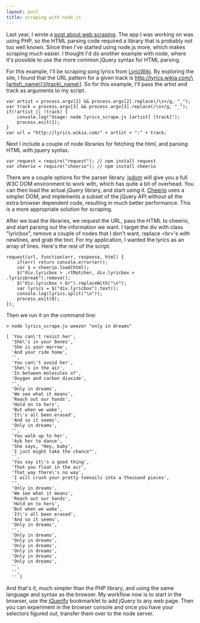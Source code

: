 ```yaml
---
layout: post
title: scraping with node.js
---
```


Last year, I wrote a [post about web scraping](/blog/scrape). The app I was working on was using PHP, so the HTML parsing code required a library that is probably not too well known. Since then I've started using node.js more, which makes scraping much easier. I thought I'd do another example with node, where it's possible to use the more common jQuery syntax for HTML parsing.

For this example, I'll be scraping song lyrics from [LyricWiki](http://lyrics.wikia.com). By exploring the site, I found that the URL pattern for a given track is http://lyrics.wikia.com/\[artist\_name\]:\[track\_name\]. So for this example, I'll pass the artist and track as arguments to my script.

<!--break-->

	var artist = process.argv[2] && process.argv[2].replace(/\s+/g, "_");
	var track = process.argv[3] && process.argv[3].replace(/\s+/g, "_");
	if(!artist || !track) {
		console.log("Usage: node lyrics_scrape.js [artist] [track]");
		process.exit(1);
	}
	var url = "http://lyrics.wikia.com/" + artist + ":" + track;

Next I include a couple of node libraries for fetching the html, and parsing HTML with jquery syntax.

	var request = require("request"); // npm install request
	var cheerio = require("cheerio"); // npm install cheerio

There are a couple options for the parser library. [jsdom](https://github.com/tmpvar/jsdom) will give you a full W3C DOM environment to work with, which has quite a bit of overhead. You can then load the actual jQuery library, and start using it. [Cheerio](https://github.com/MatthewMueller/cheerio) uses a simpler DOM, and implements a subset of the jQuery API without all the extra browser dependent code, resulting in much better performance. This is a more appropriate solution for scraping.

After we load the libraries, we request the URL, pass the HTML to cheerio, and start parsing out the information we want. I target the div with class "lyricbox", remove a couple of nodes that I don't want, replace &lt;br&gt;'s with newlines, and grab the text. For my application, I wanted the lyrics as an array of lines. Here's the rest of the script.

	request(url, function(err, response, html) {
		if(err) return console.error(err);
		var $ = cheerio.load(html);
		$("div.lyricbox > .rtMatcher, div.lyricbox > .lyricsbreak").remove();
		$("div.lyricbox > br").replaceWith("\n");
		var lyrics = $("div.lyricbox").text();
		console.log(lyrics.split("\n"));
		process.exit(0);
	});

Then we run it on the command line:

	> node lyrics_scrape.js weezer "only in dreams"

	[ 'You can\'t resist her',
	  'She\'s in your bones',
	  'She is your marrow',
	  'And your ride home',
	  '',
	  'You can\'t avoid her',
	  'She\'s in the air',
	  'In between molecules of',
	  'Oxygen and carbon dioxide',
	  '',
	  'Only in dreams',
	  'We see what it means',
	  'Reach out our hands',
	  'Hold on to hers',
	  'But when we wake',
	  'It\'s all been erased',
	  'And so it seems',
	  'Only in dreams',
	  '',
	  'You walk up to her',
	  'Ask her to dance',
	  'She says, "Hey, baby',
	  'I just might take the chance"',
	  '',
	  'You say it\'s a good thing',
	  'That you float in the air',
	  'That way there\'s no way',
	  'I will crush your pretty toenails into a thousand pieces',
	  '',
	  'Only in dreams',
	  'We see what it means',
	  'Reach out our hands',
	  'Hold on to hers',
	  'But when we wake',
	  'It\'s all been erased',
	  'And so it seems',
	  'Only in dreams',
	  '',
	  'Only in dreams',
	  'Only in dreams',
	  'Only in dreams',
	  'Only in dreams',
	  'Only in dreams',
	  'Only in dreams',
	  '',
	  '',
	  '' ]

And that's it, much simpler than the PHP library, and using the same language and syntax as the browser. My workflow now is to start in the browser, use the [jQuerify](http://www.learningjquery.com/2009/04/better-stronger-safer-jquerify-bookmarklet) bookmarklet to add jQuery to any web page. Then you can experiment in the browser console and once you have your selectors figured out, transfer them over to the node server.
